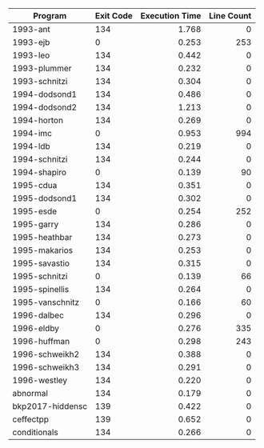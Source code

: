 | Program | Exit Code | Execution Time | Line Count |
| ------- |:--------- | --------------:| ----------:|
| 1993-ant | 134 | 1.768 | 0 |
| 1993-ejb | 0 | 0.253 | 253 |
| 1993-leo | 134 | 0.442 | 0 |
| 1993-plummer | 134 | 0.232 | 0 |
| 1993-schnitzi | 134 | 0.304 | 0 |
| 1994-dodsond1 | 134 | 0.486 | 0 |
| 1994-dodsond2 | 134 | 1.213 | 0 |
| 1994-horton | 134 | 0.269 | 0 |
| 1994-imc | 0 | 0.953 | 994 |
| 1994-ldb | 134 | 0.219 | 0 |
| 1994-schnitzi | 134 | 0.244 | 0 |
| 1994-shapiro | 0 | 0.139 | 90 |
| 1995-cdua | 134 | 0.351 | 0 |
| 1995-dodsond1 | 134 | 0.302 | 0 |
| 1995-esde | 0 | 0.254 | 252 |
| 1995-garry | 134 | 0.286 | 0 |
| 1995-heathbar | 134 | 0.273 | 0 |
| 1995-makarios | 134 | 0.253 | 0 |
| 1995-savastio | 134 | 0.315 | 0 |
| 1995-schnitzi | 0 | 0.139 | 66 |
| 1995-spinellis | 134 | 0.264 | 0 |
| 1995-vanschnitz | 0 | 0.166 | 60 |
| 1996-dalbec | 134 | 0.296 | 0 |
| 1996-eldby | 0 | 0.276 | 335 |
| 1996-huffman | 0 | 0.298 | 243 |
| 1996-schweikh2 | 134 | 0.388 | 0 |
| 1996-schweikh3 | 134 | 0.291 | 0 |
| 1996-westley | 134 | 0.220 | 0 |
| abnormal | 134 | 0.179 | 0 |
| bkp2017-hiddensc | 139 | 0.422 | 0 |
| ceffectpp | 139 | 0.652 | 0 |
| conditionals | 134 | 0.266 | 0 |
